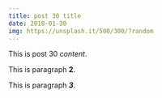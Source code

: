 ```yaml
---
title: post 30 title
date: 2018-01-30
img: https://unsplash.it/500/300/?random
---
```

This is post 30 *content*.

This is paragraph **2**.

This is paragraph ***3***.
